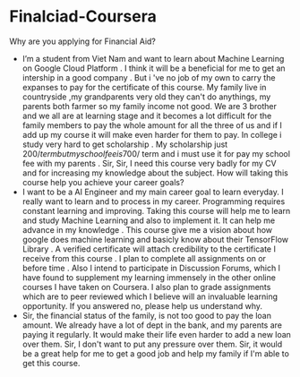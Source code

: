 # Finalciad-Coursera
Why are you applying for Financial Aid?
- I’m a student from Viet Nam and want to learn about Machine Learning on Google Cloud Platform . I think it will be a beneficial for me to get an intership in a good company . But i 've no job of my own to carry the expanses to pay for the certificate of this course. My family live in countryside ,my grandparents very old they can't do anythings, my parents both farmer so my family income not good.  We are 3 brother and we all are at learning stage and it becomes a lot difficult for the family members to pay the whole amount for all the three of us and if I add up my course it will make even harder for them to pay. In college i study very hard to get scholarship . My scholarship just 200$/term but my school fee is 700$/ term and  i must use it for pay my school fee with my parents .  Sir, Sir, I need this course very badly for my CV and for increasing my knowledge about the subject.
How will taking this course help you achieve your career goals? 
- I want to be a AI Engineer and my main career goal to learn everyday. I really want to learn and to process in my career. Programming requires constant learning and improving. Taking this course will help me to learn and study Machine Learning and also to implement it. It can help me advance in my knowledge . This course give me a vision about how google does machine learning and basicly know about their TensorFlow Library .  A verified certificate will attach credibility to the certificate I receive from this course . I plan to complete all assignments on or before time . Also I intend to participate in Discussion Forums, which I have found to supplement my learning immensely in the other online courses I have taken on Coursera. I also plan to grade assignments which are to peer reviewed which I believe will an invaluable learning opportunity.
If you answered no, please help us understand why.
- Sir, the financial status of the family, is not too good to pay the loan amount. We already have a lot of dept in the bank, and my parents are paying it regularly. It would make their life even harder to add a new loan over them. Sir, I don't want to put any pressure over them. Sir, it would be a great help for me to get a good job and help my family if I'm able to get this course.
